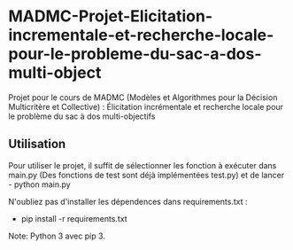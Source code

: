 # MADMC-Projet-Elicitation-incrementale-et-recherche-locale-pour-le-probleme-du-sac-a-dos-multi-object
Projet pour le cours de MADMC (Modèles et Algorithmes pour la Décision Multicritère et Collective) : Élicitation incrémentale et recherche locale pour le problème du sac à dos multi-objectifs


## Utilisation

Pour utiliser le projet, il suffit de sélectionner les fonction à exécuter dans main.py (Des fonctions de test sont déjà implémentées test.py) et de lancer - python main.py

N'oubliez pas d'installer les dépendences dans requirements.txt :

- pip install -r requirements.txt


Note: Python 3 avec pip 3.